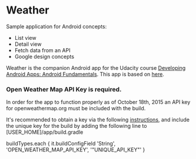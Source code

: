 Weather
========

Sample application for Android concepts:
- List view
- Detail view
- Fetch data from an API
- Google design concepts
 
Weather is the companion Android app for the Udacity course [Developing Android Apps: Android Fundamentals](https://www.udacity.com/course/ud853).
This app is based on [here](https://github.com/udacity/Sunshine).

### Open Weather Map API Key is required.

In order for the app to function properly as of October 18th, 2015 an API key for openweathermap.org must be included with the build.

It's recommended to obtain a key via the following [instructions](http://openweathermap.org/appid#use), and include the unique key for the build by adding the following line to [USER_HOME]/app/build.gradle


buildTypes.each {
        it.buildConfigField 'String', 'OPEN_WEATHER_MAP_API_KEY', '"UNIQUE_API_KEY"'
    }


